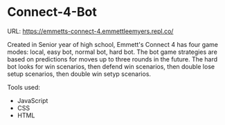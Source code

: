 # Connect-4-Bot

URL: https://emmetts-connect-4.emmettleemyers.repl.co/

Created in Senior year of high school, Emmett's Connect 4 has four game modes: local, easy bot, normal bot, hard bot.
The bot game strategies are based on predictions for moves up to three rounds in the future.
The hard bot looks for win scenarios, then defend win scenarios, then double lose setup scenarios, then double win setyp scenarios.

Tools used:
 - JavaScript
 - CSS
 - HTML
